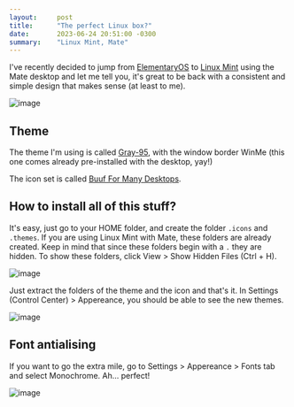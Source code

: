 ```yaml
---
layout:     post
title:      "The perfect Linux box?"
date:       2023-06-24 20:51:00 -0300
summary:    "Linux Mint, Mate"
---
```


I've recently decided to jump from [ElementaryOS](https://elementary.io/es/) to [Linux Mint](https://linuxmint.com/) using the
Mate desktop and let me tell you, it's great to be back with a consistent
and simple design that makes sense (at least to me).

![image](https://github.com/Ruk33/francomontenegro/assets/1719111/43d69e03-5d7c-40ba-850b-5413210905eb)

## Theme

The theme I'm using is called [Gray-95](https://www.mate-look.org/p/2065177/), with the window border WinMe (this one
comes already pre-installed with the desktop, yay!)

The icon set is called [Buuf For Many Desktops](https://www.mate-look.org/p/1012233).

## How to install all of this stuff?

It's easy, just go to your HOME folder, and create the folder `.icons` and `.themes`. If you
are using Linux Mint with Mate, these folders are already created. Keep in mind that since
these folders begin with a `.` they are hidden. To show these folders, click View > Show Hidden
Files (Ctrl + H).

![image](https://github.com/Ruk33/francomontenegro/assets/1719111/c0e79f2e-78b5-4721-b184-6e7a35e1a1ef)

Just extract the folders of the theme and the icon and that's it. In Settings (Control Center) > Appereance, 
you should be able to see the new themes.

![image](https://github.com/Ruk33/francomontenegro/assets/1719111/e6567142-973c-49fd-b000-7816b88c3de1)

## Font antialising

If you want to go the extra mile, go to Settings > Appereance > Fonts tab and select Monochrome. Ah... perfect!

![image](https://github.com/Ruk33/francomontenegro/assets/1719111/41742b0d-2ba4-44b2-b45f-248163aa8222)
